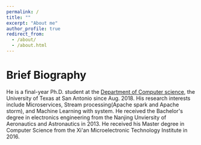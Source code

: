 ```yaml
---
permalink: /
title: ""
excerpt: "About me"
author_profile: true
redirect_from: 
  - /about/
  - /about.html
---
```

Brief Biography
====
He is a final-year Ph.D. student at the [Department of Computer science](https://cs.utsa.edu/), the University of Texas at San Antonio since Aug. 2018. His research interests include Microservices, Stream processing(Apache spark and Apache storm), and Machine Learning with system. He received the Bachelor's degree in electronics engineering from the Nanjing Unviersity of Aeronautics and Astronautics in 2013. He received his Master degree in Computer Science from the Xi'an Microelectronic Technology Institute in 2016.  

